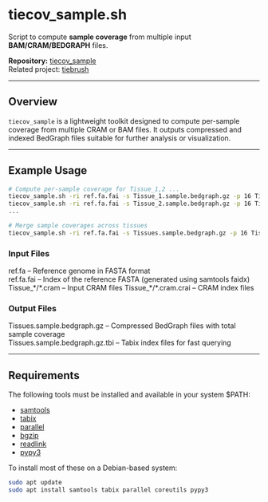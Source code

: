 # tiecov_sample.sh

Script to compute **sample coverage** from multiple input **BAM/CRAM/BEDGRAPH** files.

**Repository:** [tiecov_sample](https://github.com/dpuiu/tiecov_sample/)  
Related project: [tiebrush](https://github.com/alevar/tiebrush)

---

## Overview

`tiecov_sample` is a lightweight toolkit designed to compute per-sample coverage from multiple CRAM or BAM files. It outputs compressed and indexed BedGraph files suitable for further analysis or visualization.

---

## Example Usage

```bash
# Compute per-sample coverage for Tissue_1,2 ...
tiecov_sample.sh -ri ref.fa.fai -s Tissue_1.sample.bedgraph.gz -p 16 Tissue_1/*.cram
tiecov_sample.sh -ri ref.fa.fai -s Tissue_2.sample.bedgraph.gz -p 16 Tissue_2/*.cram
...

# Merge sample coverages across tissues
tiecov_sample.sh -ri ref.fa.fai -s Tissues.sample.bedgraph.gz -p 16 Tissue_*.sample.bedgraph.gz

```

### Input Files

ref.fa                 – Reference genome in FASTA format  
ref.fa.fai             – Index of the reference FASTA (generated using samtools faidx)  
Tissue_\*/\*.cram      – Input CRAM files
Tissue_\*/\*.cram.crai – CRAM index files

### Output Files

Tissues.sample.bedgraph.gz     – Compressed BedGraph files with total sample coverage  
Tissues.sample.bedgraph.gz.tbi – Tabix index files for fast querying  

---

## Requirements

The following tools must be installed and available in your system $PATH:  
* [samtools](https://github.com/samtools)  
* [tabix](https://github.com/samtools/tabix)   
* [parallel](https://gnu.org)  
* [bgzip](https://github.com/samtools/htslib)  
* [readlink](https://www.gnu.org/software/coreutils/)  
* [pypy3](https://pypy.org)  

To install most of these on a Debian-based system:

```bash
sudo apt update
sudo apt install samtools tabix parallel coreutils pypy3
```
